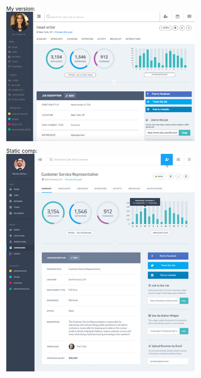 My version: 
![alt text](https://github.com/mariastlouis/ms-comp-challenge-3/blob/master/ms-comp-challenge-screen.png)

Static comp: 
![alt text](https://github.com/mariastlouis/ms-comp-challenge-3/blob/master/static-comp-challenge-3.jpg)
